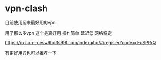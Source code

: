 # vpn-clash

目前使用起来最好用的vpn

用了那么多vpn  这个是真好用  操作简单  延迟低  网络稳定

https://okz.xn--cesw6hd3s99f.com/index.php/#/register?code=dEuSPRrQ

有更好用的也可以推荐一下
